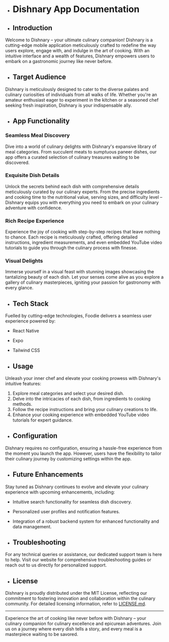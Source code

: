 - # Dishnary App Documentation

- ## Introduction
Welcome to Dishnary – your ultimate culinary companion! Dishnary is a cutting-edge mobile application meticulously crafted to redefine the way users explore, engage with, and indulge in the art of cooking. With an intuitive interface and a wealth of features, Dishnary empowers users to embark on a gastronomic journey like never before.

- ## Target Audience
Dishnary is meticulously designed to cater to the diverse palates and culinary curiosities of individuals from all walks of life. Whether you're an amateur enthusiast eager to experiment in the kitchen or a seasoned chef seeking fresh inspiration, Dishnary is your indispensable ally.

- ## App Functionality
### Seamless Meal Discovery
Dive into a world of culinary delights with Dishnary's expansive library of meal categories. From succulent meats to sumptuous paneer dishes, our app offers a curated selection of culinary treasures waiting to be discovered.

### Exquisite Dish Details
Unlock the secrets behind each dish with comprehensive details meticulously curated by our culinary experts. From the precise ingredients and cooking time to the nutritional value, serving sizes, and difficulty level – Dishnary equips you with everything you need to embark on your culinary adventure with confidence.

### Rich Recipe Experience
Experience the joy of cooking with step-by-step recipes that leave nothing to chance. Each recipe is meticulously crafted, offering detailed instructions, ingredient measurements, and even embedded YouTube video tutorials to guide you through the culinary process with finesse.

### Visual Delights
Immerse yourself in a visual feast with stunning images showcasing the tantalizing beauty of each dish. Let your senses come alive as you explore a gallery of culinary masterpieces, igniting your passion for gastronomy with every glance.

- ## Tech Stack
Fuelled by cutting-edge technologies, Foodie delivers a seamless user experience powered by:
- React Native
- Expo
- Tailwind CSS

- ## Usage
Unleash your inner chef and elevate your cooking prowess with Dishnary's intuitive features:
1. Explore meal categories and select your desired dish.
2. Delve into the intricacies of each dish, from ingredients to cooking methods.
3. Follow the recipe instructions and bring your culinary creations to life.
4. Enhance your cooking experience with embedded YouTube video tutorials for expert guidance.

- ## Configuration
Dishnary requires no configuration, ensuring a hassle-free experience from the moment you launch the app. However, users have the flexibility to tailor their culinary journey by customizing settings within the app.

- ## Future Enhancements
Stay tuned as Dishnary continues to evolve and elevate your culinary experience with upcoming enhancements, including:
- Intuitive search functionality for seamless dish discovery.
- Personalized user profiles and notification features.
- Integration of a robust backend system for enhanced functionality and data management.

- ## Troubleshooting
For any technical queries or assistance, our dedicated support team is here to help. Visit our website for comprehensive troubleshooting guides or reach out to us directly for personalized support.

- ## License
Dishnary is proudly distributed under the MIT License, reflecting our commitment to fostering innovation and collaboration within the culinary community. For detailed licensing information, refer to [LICENSE.md](link-to-license-file).

---

Experience the art of cooking like never before with Dishnary – your culinary companion for culinary excellence and epicurean adventures. Join us on a journey where every dish tells a story, and every meal is a masterpiece waiting to be savored.

